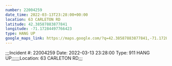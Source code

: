 ```yaml
---
number: 22004259
date_time: 2022-03-13T23:28:00+00:00
location: 63 CARLETON RD
latitude: 42.38587883877841
longitude: -71.17284497766423
type: HANG UP
google_maps_link: https://maps.google.com/?q=42.38587883877841,-71.17284497766423
---
```


;;;Incident #: 22004259   Date: 2022-03-13 23:28:00   Type: 911 HANG UP;;;;;;Location: 63 CARLETON RD;;;
